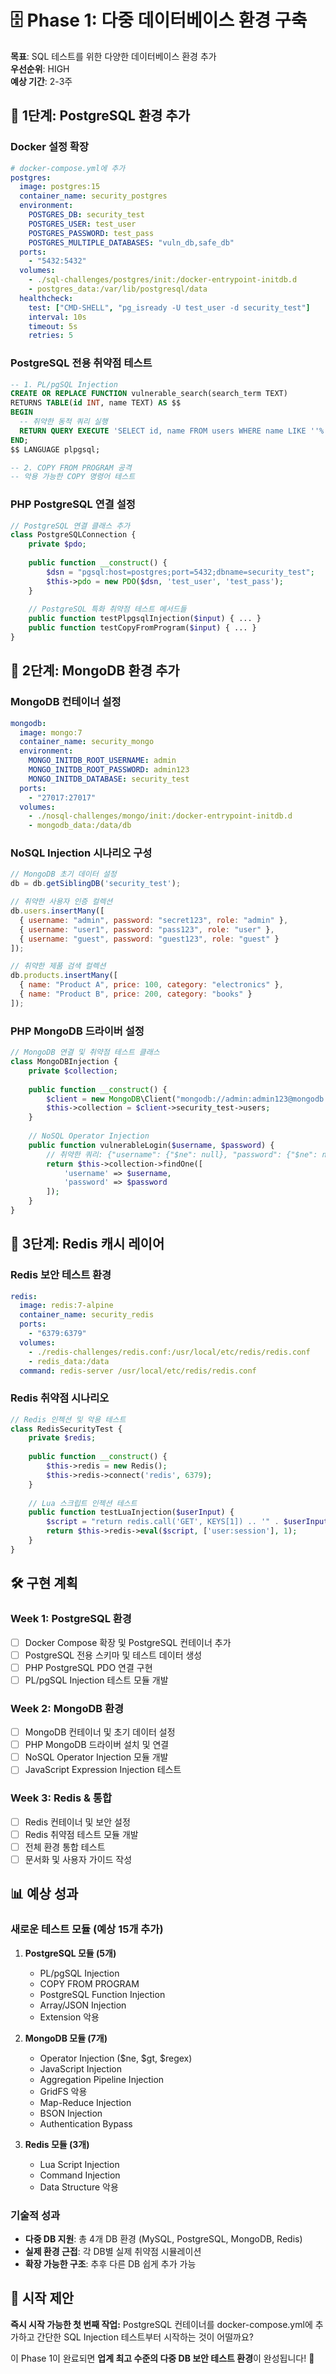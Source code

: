 # 🗄️ Phase 1: 다중 데이터베이스 환경 구축

**목표**: SQL 테스트를 위한 다양한 데이터베이스 환경 추가  
**우선순위**: HIGH  
**예상 기간**: 2-3주  

## 🎯 **1단계: PostgreSQL 환경 추가**

### Docker 설정 확장
```yaml
# docker-compose.yml에 추가
postgres:
  image: postgres:15
  container_name: security_postgres
  environment:
    POSTGRES_DB: security_test
    POSTGRES_USER: test_user
    POSTGRES_PASSWORD: test_pass
    POSTGRES_MULTIPLE_DATABASES: "vuln_db,safe_db"
  ports:
    - "5432:5432"
  volumes:
    - ./sql-challenges/postgres/init:/docker-entrypoint-initdb.d
    - postgres_data:/var/lib/postgresql/data
  healthcheck:
    test: ["CMD-SHELL", "pg_isready -U test_user -d security_test"]
    interval: 10s
    timeout: 5s
    retries: 5
```

### PostgreSQL 전용 취약점 테스트
```sql
-- 1. PL/pgSQL Injection
CREATE OR REPLACE FUNCTION vulnerable_search(search_term TEXT)
RETURNS TABLE(id INT, name TEXT) AS $$
BEGIN
  -- 취약한 동적 쿼리 실행
  RETURN QUERY EXECUTE 'SELECT id, name FROM users WHERE name LIKE ''%' || search_term || '%''';
END;
$$ LANGUAGE plpgsql;

-- 2. COPY FROM PROGRAM 공격
-- 악용 가능한 COPY 명령어 테스트
```

### PHP PostgreSQL 연결 설정
```php
// PostgreSQL 연결 클래스 추가
class PostgreSQLConnection {
    private $pdo;
    
    public function __construct() {
        $dsn = "pgsql:host=postgres;port=5432;dbname=security_test";
        $this->pdo = new PDO($dsn, 'test_user', 'test_pass');
    }
    
    // PostgreSQL 특화 취약점 테스트 메서드들
    public function testPlpgsqlInjection($input) { ... }
    public function testCopyFromProgram($input) { ... }
}
```

## 🎯 **2단계: MongoDB 환경 추가**

### MongoDB 컨테이너 설정
```yaml
mongodb:
  image: mongo:7
  container_name: security_mongo
  environment:
    MONGO_INITDB_ROOT_USERNAME: admin
    MONGO_INITDB_ROOT_PASSWORD: admin123
    MONGO_INITDB_DATABASE: security_test
  ports:
    - "27017:27017"
  volumes:
    - ./nosql-challenges/mongo/init:/docker-entrypoint-initdb.d
    - mongodb_data:/data/db
```

### NoSQL Injection 시나리오 구성
```javascript
// MongoDB 초기 데이터 설정
db = db.getSiblingDB('security_test');

// 취약한 사용자 인증 컬렉션
db.users.insertMany([
  { username: "admin", password: "secret123", role: "admin" },
  { username: "user1", password: "pass123", role: "user" },
  { username: "guest", password: "guest123", role: "guest" }
]);

// 취약한 제품 검색 컬렉션
db.products.insertMany([
  { name: "Product A", price: 100, category: "electronics" },
  { name: "Product B", price: 200, category: "books" }
]);
```

### PHP MongoDB 드라이버 설정
```php
// MongoDB 연결 및 취약점 테스트 클래스
class MongoDBInjection {
    private $collection;
    
    public function __construct() {
        $client = new MongoDB\Client("mongodb://admin:admin123@mongodb:27017");
        $this->collection = $client->security_test->users;
    }
    
    // NoSQL Operator Injection
    public function vulnerableLogin($username, $password) {
        // 취약한 쿼리: {"username": {"$ne": null}, "password": {"$ne": null}}
        return $this->collection->findOne([
            'username' => $username,
            'password' => $password
        ]);
    }
}
```

## 🎯 **3단계: Redis 캐시 레이어**

### Redis 보안 테스트 환경
```yaml
redis:
  image: redis:7-alpine
  container_name: security_redis
  ports:
    - "6379:6379"
  volumes:
    - ./redis-challenges/redis.conf:/usr/local/etc/redis/redis.conf
    - redis_data:/data
  command: redis-server /usr/local/etc/redis/redis.conf
```

### Redis 취약점 시나리오
```php
// Redis 인젝션 및 악용 테스트
class RedisSecurityTest {
    private $redis;
    
    public function __construct() {
        $this->redis = new Redis();
        $this->redis->connect('redis', 6379);
    }
    
    // Lua 스크립트 인젝션 테스트
    public function testLuaInjection($userInput) {
        $script = "return redis.call('GET', KEYS[1]) .. '" . $userInput . "'";
        return $this->redis->eval($script, ['user:session'], 1);
    }
}
```

## 🛠️ **구현 계획**

### Week 1: PostgreSQL 환경
- [ ] Docker Compose 확장 및 PostgreSQL 컨테이너 추가
- [ ] PostgreSQL 전용 스키마 및 테스트 데이터 생성
- [ ] PHP PostgreSQL PDO 연결 구현
- [ ] PL/pgSQL Injection 테스트 모듈 개발

### Week 2: MongoDB 환경  
- [ ] MongoDB 컨테이너 및 초기 데이터 설정
- [ ] PHP MongoDB 드라이버 설치 및 연결
- [ ] NoSQL Operator Injection 모듈 개발
- [ ] JavaScript Expression Injection 테스트

### Week 3: Redis & 통합
- [ ] Redis 컨테이너 및 보안 설정
- [ ] Redis 취약점 테스트 모듈 개발
- [ ] 전체 환경 통합 테스트
- [ ] 문서화 및 사용자 가이드 작성

## 📊 **예상 성과**

### 새로운 테스트 모듈 (예상 15개 추가)
1. **PostgreSQL 모듈 (5개)**
   - PL/pgSQL Injection
   - COPY FROM PROGRAM
   - PostgreSQL Function Injection
   - Array/JSON Injection
   - Extension 악용

2. **MongoDB 모듈 (7개)**
   - Operator Injection ($ne, $gt, $regex)
   - JavaScript Injection
   - Aggregation Pipeline Injection
   - GridFS 악용
   - Map-Reduce Injection
   - BSON Injection
   - Authentication Bypass

3. **Redis 모듈 (3개)**  
   - Lua Script Injection
   - Command Injection
   - Data Structure 악용

### 기술적 성과
- **다중 DB 지원**: 총 4개 DB 환경 (MySQL, PostgreSQL, MongoDB, Redis)
- **실제 환경 근접**: 각 DB별 실제 취약점 시뮬레이션
- **확장 가능한 구조**: 추후 다른 DB 쉽게 추가 가능

## 🚀 **시작 제안**

**즉시 시작 가능한 첫 번째 작업:**
PostgreSQL 컨테이너를 docker-compose.yml에 추가하고 간단한 SQL Injection 테스트부터 시작하는 것이 어떨까요?

이 Phase 1이 완료되면 **업계 최고 수준의 다중 DB 보안 테스트 환경**이 완성됩니다! 🎯
